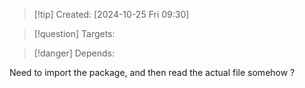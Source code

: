 
>[!tip] Created: [2024-10-25 Fri 09:30]

>[!question] Targets: 

>[!danger] Depends: 

Need to import the package, and then read the actual file somehow ?